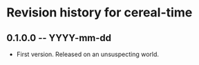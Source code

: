 # Revision history for cereal-time

## 0.1.0.0  -- YYYY-mm-dd

* First version. Released on an unsuspecting world.
